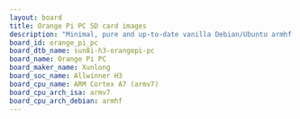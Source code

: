 ```yaml
---
layout: board
title: Orange Pi PC SD card images
description: "Minimal, pure and up-to-date vanilla Debian/Ubuntu armhf SD card images for Orange Pi PC by Xunlong, SoC: Allwinner H3, CPU ISA: armv7"
board_id: orange_pi_pc
board_dtb_name: sun8i-h3-orangepi-pc
board_name: Orange Pi PC
board_maker_name: Xunlong
board_soc_name: Allwinner H3
board_cpu_name: ARM Cortex A7 (armv7)
board_cpu_arch_isa: armv7
board_cpu_arch_debian: armhf
---
```


